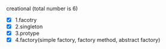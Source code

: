 creational (total number is 6)
- [x] 1.facotry
- [x] 2.singleton
- [x] 3.protype
- [x] 4.factory(simple factory, factory method, abstract factory)
